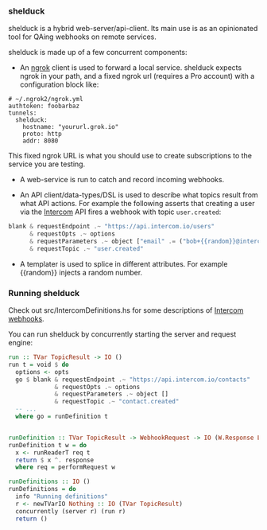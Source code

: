### shelduck

shelduck is a hybrid web-server/api-client. Its main use is as an opinionated tool for QAing webhooks on remote services.

shelduck is made up of a few concurrent components:

* An [ngrok](https://ngrok.com/) client is used to forward a local service. shelduck expects ngrok in your path, and a fixed ngrok url (requires a Pro account) with a configuration block like:

```
# ~/.ngrok2/ngrok.yml
authtoken: foobarbaz
tunnels:
  shelduck:
    hostname: "yoururl.grok.io"
    proto: http
    addr: 8080
```

This fixed ngrok URL is what you should use to create subscriptions to the service you are testing.

* A web-service is run to catch and record incoming webhooks.

* An API client/data-types/DSL is used to describe what topics result from what API actions. For example the following asserts that creating a user via the [Intercom](https://www.intercom.io) API fires a webhook with topic `user.created`:

```haskell
blank & requestEndpoint .~ "https://api.intercom.io/users"
      & requestOpts .~ options
      & requestParameters .~ object ["email" .= ("bob+{{random}}@intercom.io" :: T.Text)]
      & requestTopic .~ "user.created"
```

* A templater is used to splice in different attributes. For example {{random}} injects a random number.

### Running shelduck

Check out src/IntercomDefinitions.hs for some descriptions of [Intercom webhooks](https://doc.intercom.io/api/#webhooks-and-notifications).

You can run shelduck by concurrently starting the server and request engine:

```haskell
run :: TVar TopicResult -> IO ()
run t = void $ do
  options <- opts
  go $ blank & requestEndpoint .~ "https://api.intercom.io/contacts"
             & requestOpts .~ options
             & requestParameters .~ object []
             & requestTopic .~ "contact.created"
  -- ...
  where go = runDefinition t


runDefinition :: TVar TopicResult -> WebhookRequest -> IO (W.Response L.ByteString)
runDefinition t w = do
  x <- runReaderT req t
  return $ x ^. response
  where req = performRequest w

runDefinitions :: IO ()
runDefinitions = do
  info "Running definitions"
  r <- newTVarIO Nothing :: IO (TVar TopicResult)
  concurrently (server r) (run r)
  return ()
```
